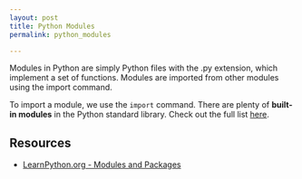 ```yaml
---
layout: post
title: Python Modules
permalink: python_modules

---
```

    
Modules in Python are simply Python files with the .py extension, which implement a set of functions. Modules are imported from other modules using the import command.

To import a module, we use the `import` command. There are plenty of **built-in modules** in the Python standard library. Check out the full list [here](https://docs.python.org/2/library/).

Resources
---
- [LearnPython.org - Modules and Packages](http://www.learnpython.org/en/Modules_and_Packages)
